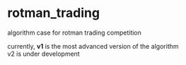 # rotman_trading
algorithm case for rotman trading competition

currently, **v1** is the most advanced version of the algorithm<br />
v2 is under development

